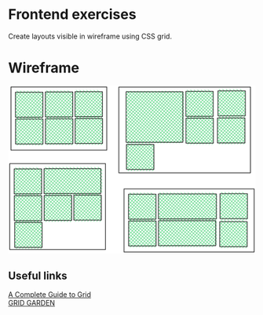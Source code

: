 # Frontend exercises
Create layouts visible in wireframe using CSS grid.

# Wireframe
<img src="https://github.com/Serzhs/frontend-exercises/blob/css-grid/assets/wireframe1.png" width="600" />

## Useful links
[A Complete Guide to Grid](https://css-tricks.com/snippets/css/complete-guide-grid/) <br />
[GRID GARDEN](https://cssgridgarden.com/)
